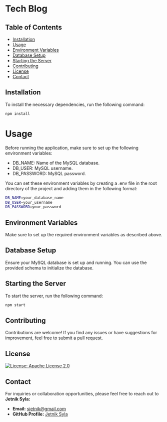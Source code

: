 # Tech Blog

## Table of Contents

- [Installation](#installation)
- [Usage](#usage)
- [Environment Variables](#environment-variables)
- [Database Setup](#database-setup)
- [Starting the Server](#starting-the-server)
- [Contributing](#contributing)
- [License](#license)
- [Contact](#contact)

## Installation

To install the necessary dependencies, run the following command:

```bash
npm install
```

# Usage

Before running the application, make sure to set up the following environment variables:

- DB_NAME: Name of the MySQL database.
- DB_USER: MySQL username.
- DB_PASSWORD: MySQL password.

You can set these environment variables by creating a .env file in the root directory of the project and adding them in the following format:

```bash
DB_NAME=your_database_name
DB_USER=your_username
DB_PASSWORD=your_password
```

## Environment Variables

Make sure to set up the required environment variables as described above.

## Database Setup

Ensure your MySQL database is set up and running. You can use the provided schema to initialize the database.

## Starting the Server

To start the server, run the following command:

```bash
npm start
```

## Contributing

Contributions are welcome! If you find any issues or have suggestions for improvement, feel free to submit a pull request.

## License

[![License: Apache License 2.0](https://img.shields.io/badge/License-Apache%202.0-blue.svg)](LICENSE)

## Contact

For inquiries or collaboration opportunities, please feel free to reach out to **Jetnik Syla:**

- **Email:** [sjetnik@gmail.com](mailto:sjetnik@gmail.com)
- **GitHub Profile:** [Jetnik Syla](https://github.com/JetnikSyla)
